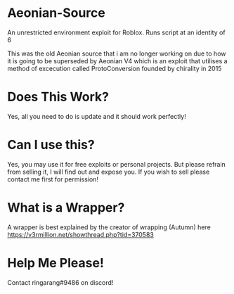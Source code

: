 # Aeonian-Source
An unrestricted environment exploit for Roblox. Runs script at an identity of 6

This was the old Aeonian source that i am no longer working on due to how it is going to be superseded by Aeonian V4 which is an exploit that utilises a method of excecution called ProtoConversion founded by chirality in 2015

# Does This Work?
Yes, all you need to do is update and it should work perfectly!

# Can I use this?

Yes, you may use it for free exploits or personal projects. But please refrain from selling it, I will find out and expose you. If you wish to sell please contact me first for permission!

# What is a Wrapper?
A wrapper is best explained by the creator of wrapping (Autumn) here 
https://v3rmillion.net/showthread.php?tid=370583


# Help Me Please!

Contact 
ringarang#9486 
on discord!
